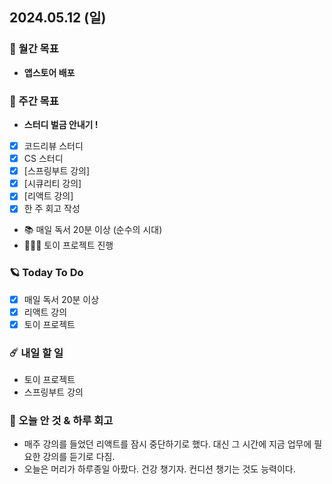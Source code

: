 ## 2024.05.12 (일)

### 🚀 월간 목표

- **앱스토어 배포**
  <br/>

### 💫 주간 목표

- **스터디 벌금 안내기 !**
- [x] 코드리뷰 스터디
- [x] CS 스터디
- [x] [스프링부트 강의]
- [x] [시큐리티 강의]
- [x] [리액트 강의]
- [x] 한 주 회고 작성
- 📚 매일 독서 20분 이상 (순수의 시대)
- 🦹🏻‍♀️ 토이 프로젝트 진행
  <br/>

### 🪐 Today To Do

- [x] 매일 독서 20분 이상
- [x] 리액트 강의
- [x] 토이 프로젝트
  <br/>

### ☄️ 내일 할 일

- 토이 프로젝트
- 스프링부트 강의
  <br/>

### 👾 오늘 안 것 & 하루 회고

- 매주 강의를 들었던 리액트를 잠시 중단하기로 했다. 대신 그 시간에 지금 업무에 필요한 강의를 듣기로 다짐.
- 오늘은 머리가 하루종일 아팠다. 건강 챙기자. 컨디션 챙기는 것도 능력이다.